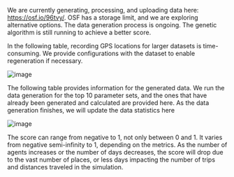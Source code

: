 We are currently generating, processing, and uploading data here: https://osf.io/96tvy/. OSF has a storage limit, and we are exploring alternative options. The data generation process is ongoing. The genetic algorithm is still running to achieve a better score.

In the following table, recording GPS locations for larger datasets is time-consuming. We provide configurations with the dataset to enable regeneration if necessary.

![image](https://github.com/onspatial/geolife-star/assets/80583546/24d902f7-9f21-4e06-9627-8b8460ac28ac)

The following table provides information for the generated data. We run the data generation for the top 10 parameter sets, and the ones that have already been generated and calculated are provided here. As the data generation finishes, we will update the data statistics here

![image](https://github.com/onspatial/geolife-star/assets/80583546/2d12cc8e-ec3f-4551-bdc2-6211a94ed154)

The score can range from negative to 1, not only between 0 and 1. It varies from negative semi-infinity to 1, depending on the metrics. As the number of agents increases or the number of days decreases, the score will drop due to the vast number of places, or less days impacting the number of trips and distances traveled in the simulation.
